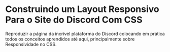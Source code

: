 # Construindo um Layout Responsivo Para o Site do Discord Com CSS
Reproduzir a página da incrível plataforma do Discord colocando em prática todos os conceitos aprendidos até aqui, principalmente sobre Responsividade no CSS.
